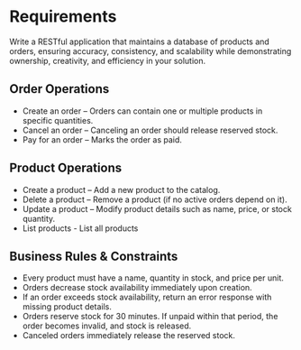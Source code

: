 Requirements
============

Write a RESTful application that maintains a database of products and orders, ensuring accuracy, consistency, and scalability while demonstrating ownership, creativity, and efficiency in your solution.


## Order Operations

* Create an order – Orders can contain one or multiple products in specific quantities.
* Cancel an order – Canceling an order should release reserved stock.
* Pay for an order – Marks the order as paid.

## Product Operations

* Create a product – Add a new product to the catalog.
* Delete a product – Remove a product (if no active orders depend on it).
* Update a product – Modify product details such as name, price, or stock quantity.
* List products - List all products

## Business Rules & Constraints

* Every product must have a name, quantity in stock, and price per unit.
* Orders decrease stock availability immediately upon creation.
* If an order exceeds stock availability, return an error response with missing product details.
* Orders reserve stock for 30 minutes. If unpaid within that period, the order becomes invalid, and stock is released.
* Canceled orders immediately release the reserved stock.
